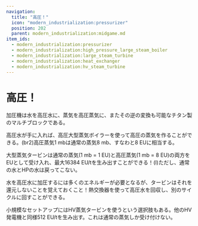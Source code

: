 ```yaml
---
navigation:
  title: "高圧！"
  icon: "modern_industrialization:pressurizer"
  position: 202
  parent: modern_industrialization:midgame.md
item_ids:
  - modern_industrialization:pressurizer
  - modern_industrialization:high_pressure_large_steam_boiler
  - modern_industrialization:large_steam_turbine
  - modern_industrialization:heat_exchanger
  - modern_industrialization:hv_steam_turbine
---
```


# 高圧！

加圧機は水を高圧水に、蒸気を高圧蒸気に、またその逆の変換も可能なチタン製のマルチブロックである。

<Recipe id="modern_industrialization:electric_age/machine/pressurizer_asbl" />

高圧水が手に入れば、高圧大型蒸気ボイラーを使って高圧の蒸気を作ることができる。(br2)高圧蒸気1 mbは通常の蒸気8 mb、すなわと8 EUに相当する。

<Recipe id="modern_industrialization:electric_age/machine/high_pressure_large_steam_boiler_asbl" />

大型蒸気タービンは通常の蒸気(1 mb = 1 EU)と高圧蒸気(1 mb = 8 EU)の両方をEUとして受け入れ、最大16384 EU/tを生み出すことができる！(l)ただし、通常の水とHPの水は戻ってこない。

<Recipe id="modern_industrialization:electric_age/machine/large_steam_turbine_asbl" />

水を高圧水に加圧するには多くのエネルギーが必要となるが、タービンはそれを還元しないことを覚えておくこと！熱交換器を使って高圧水を回収し、別のサイクルに回すことができる。

<Recipe id="modern_industrialization:electric_age/machine/heat_exchanger_asbl" />

小規模なセットアップにはHV蒸気タービンを使うという選択肢もある。他のHV発電機と同様512 EU/tを生み出す。これは通常の蒸気しか受け付けない。

<Recipe id="modern_industrialization:electric_age/machine/hv_steam_turbine_asbl" />

